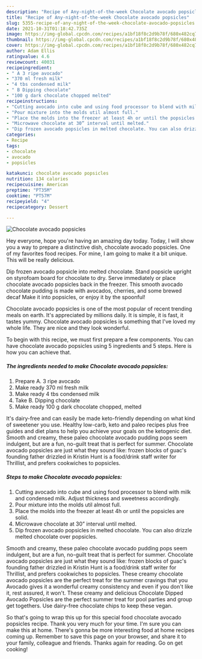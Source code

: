 ```yaml
---
description: "Recipe of Any-night-of-the-week Chocolate avocado popsicles"
title: "Recipe of Any-night-of-the-week Chocolate avocado popsicles"
slug: 5355-recipe-of-any-night-of-the-week-chocolate-avocado-popsicles
date: 2021-10-31T01:18:42.735Z
image: https://img-global.cpcdn.com/recipes/a1bf18f8c2d9b78f/680x482cq70/chocolate-avocado-popsicles-recipe-main-photo.jpg
thumbnail: https://img-global.cpcdn.com/recipes/a1bf18f8c2d9b78f/680x482cq70/chocolate-avocado-popsicles-recipe-main-photo.jpg
cover: https://img-global.cpcdn.com/recipes/a1bf18f8c2d9b78f/680x482cq70/chocolate-avocado-popsicles-recipe-main-photo.jpg
author: Adam Ellis
ratingvalue: 4.6
reviewcount: 40031
recipeingredient:
- " A 3 ripe avocado"
- "370 ml fresh milk"
- "4 tbs condensed milk"
- " B Dipping chocolate"
- "100 g dark chocolate chopped melted"
recipeinstructions:
- "Cutting avocado into cube and using food processor to blend with milk and condensed milk. Adjust thickness and sweetness accordingly."
- "Pour mixture into the molds util almost full."
- "Place the molds into the freezer at least 4h or until the popsicles are solid."
- "Microwave chocolate at 30” interval until melted."
- "Dip frozen avocado popsicles in melted chocolate. You can also drizzle melted chocolate over popsicles."
categories:
- Recipe
tags:
- chocolate
- avocado
- popsicles

katakunci: chocolate avocado popsicles 
nutrition: 134 calories
recipecuisine: American
preptime: "PT35M"
cooktime: "PT57M"
recipeyield: "4"
recipecategory: Dessert

---
```



![Chocolate avocado popsicles](https://img-global.cpcdn.com/recipes/a1bf18f8c2d9b78f/680x482cq70/chocolate-avocado-popsicles-recipe-main-photo.jpg)

Hey everyone, hope you're having an amazing day today. Today, I will show you a way to prepare a distinctive dish, chocolate avocado popsicles. One of my favorites food recipes. For mine, I am going to make it a bit unique. This will be really delicious.

Dip frozen avocado popsicle into melted chocolate. Stand popsicle upright on styrofoam board for chocolate to dry. Serve immediately or place chocolate avocado popsicles back in the freezer. This smooth avocado chocolate pudding is made with avocados, cherries, and some brewed decaf Make it into popsicles, or enjoy it by the spoonful!

Chocolate avocado popsicles is one of the most popular of recent trending meals on earth. It's appreciated by millions daily. It is simple, it is fast, it tastes yummy. Chocolate avocado popsicles is something that I've loved my whole life. They are nice and they look wonderful.


To begin with this recipe, we must first prepare a few components. You can have chocolate avocado popsicles using 5 ingredients and 5 steps. Here is how you can achieve that.

<!--inarticleads1-->

##### The ingredients needed to make Chocolate avocado popsicles:

1. Prepare  A. 3 ripe avocado
1. Make ready 370 ml fresh milk
1. Make ready 4 tbs condensed milk
1. Take  B. Dipping chocolate
1. Make ready 100 g dark chocolate chopped, melted


It&#39;s dairy-free and can easily be made keto-friendly depending on what kind of sweetener you use. Healthy low-carb, keto and paleo recipes plus free guides and diet plans to help you achieve your goals on the ketogenic diet. Smooth and creamy, these paleo chocolate avocado pudding pops seem indulgent, but are a fun, no-guilt treat that is perfect for summer. Chocolate avocado popsicles are just what they sound like: frozen blocks of guac&#39;s founding father drizzled in Kristin Hunt is a food/drink staff writer for Thrillist, and prefers cookwiches to popsicles. 

<!--inarticleads2-->

##### Steps to make Chocolate avocado popsicles:

1. Cutting avocado into cube and using food processor to blend with milk and condensed milk. Adjust thickness and sweetness accordingly.
1. Pour mixture into the molds util almost full.
1. Place the molds into the freezer at least 4h or until the popsicles are solid.
1. Microwave chocolate at 30” interval until melted.
1. Dip frozen avocado popsicles in melted chocolate. You can also drizzle melted chocolate over popsicles.


Smooth and creamy, these paleo chocolate avocado pudding pops seem indulgent, but are a fun, no-guilt treat that is perfect for summer. Chocolate avocado popsicles are just what they sound like: frozen blocks of guac&#39;s founding father drizzled in Kristin Hunt is a food/drink staff writer for Thrillist, and prefers cookwiches to popsicles. These creamy chocolate avocado popsicles are the perfect treat for the summer cravings that you Avocado gives it a wonderful creamy consistency and even if you don&#39;t like it, rest assured, it won&#39;t. These creamy and delicious Chocolate Dipped Avocado Popsicles are the perfect summer treat for pool parties and group get togethers. Use dairy-free chocolate chips to keep these vegan. 

So that's going to wrap this up for this special food chocolate avocado popsicles recipe. Thank you very much for your time. I'm sure you can make this at home. There's gonna be more interesting food at home recipes coming up. Remember to save this page on your browser, and share it to your family, colleague and friends. Thanks again for reading. Go on get cooking!
